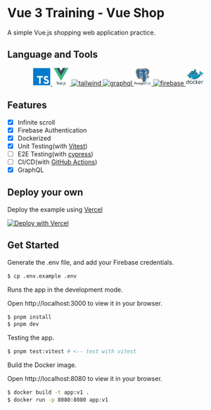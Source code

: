 # Vue 3 Training - Vue Shop

A simple Vue.js shopping web application practice.

## Language and Tools

<div align="center">
  <a href="https://www.typescriptlang.org/" target="_blank" rel="noreferrer"> 
    <img src="https://raw.githubusercontent.com/devicons/devicon/master/icons/typescript/typescript-original.svg" alt="typescript" width="40" height="40"/> 
  </a>
  <a href="https://vuejs.org/" target="_blank" rel="noreferrer"> 
    <img src="https://raw.githubusercontent.com/devicons/devicon/master/icons/vuejs/vuejs-original-wordmark.svg" alt="vuejs" width="40" height="40"/> 
  </a>
  <a href="https://tailwindcss.com/" target="_blank" rel="noreferrer"> 
    <img src="https://www.vectorlogo.zone/logos/tailwindcss/tailwindcss-icon.svg" alt="tailwind" width="40" height="40"/> 
  </a>
  <a href="https://graphql.org" target="_blank" rel="noreferrer"> 
    <img src="https://www.vectorlogo.zone/logos/graphql/graphql-icon.svg" alt="graphql" width="40" height="40"/> 
  </a> 
  <a href="https://www.postgresql.org" target="_blank" rel="noreferrer"> 
    <img src="https://raw.githubusercontent.com/devicons/devicon/master/icons/postgresql/postgresql-original-wordmark.svg" alt="postgresql" width="40" height="40"/> 
  </a>
  <a href="https://firebase.google.com/" target="_blank" rel="noreferrer"> 
    <img src="https://www.vectorlogo.zone/logos/firebase/firebase-icon.svg" alt="firebase" width="40" height="40"/> 
  </a>
  <a href="https://www.docker.com/" target="_blank" rel="noreferrer"> 
    <img src="https://raw.githubusercontent.com/devicons/devicon/master/icons/docker/docker-original-wordmark.svg" alt="docker" width="40" height="40"/> 
  </a>
</div>

## Features
- [X] Infinite scroll
- [X] Firebase Authentication
- [X] Dockerized
- [X] Unit Testing(with [Vitest](https://vitest.dev/))
- [ ] E2E Testing(with [cypress](https://www.cypress.io/))
- [ ] CI/CD(with [GitHub Actions](https://github.com/features/actions))
- [X] GraphQL

## Deploy your own

Deploy the example using [Vercel](https://vercel.com?utm_source=github&utm_medium=readme&utm_campaign=next-example)

[![Deploy with Vercel](https://vercel.com/button)](https://vercel.com/new/git/external?repository-url=https://github.com/Chia1104/vue-ts-firebase-example)

## Get Started

Generate the .env file, and add your Firebase credentials.

```bash
$ cp .env.example .env
```

Runs the app in the development mode.

Open http://localhost:3000 to view it in your browser.

```bash
$ pnpm install
$ pnpm dev
```

Testing the app.

```bash
$ pnpm test:vitest # <-- test with vitest
```

Build the Docker image.

Open http://localhost:8080 to view it in your browser.

```bash
$ docker build -t app:v1 .
$ docker run -p 8080:8080 app:v1
```

